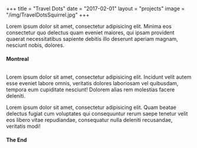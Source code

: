 +++
title = "Travel Dots"
date = "2017-02-01"
layout = "projects"
image = "/img/TravelDotsSquirrel.jpg"
+++

Lorem ipsum dolor sit amet, consectetur adipisicing elit. Minima eos consectetur quo delectus quam eveniet maiores, qui ipsam provident quaerat necessitatibus sapiente debitis illo deserunt aperiam magnam, nesciunt nobis, dolores.

<h4>Montreal</h4>

<img src="/img/TravelDotsSquirrel.jpg" alt="">

Lorem ipsum dolor sit amet, consectetur adipisicing elit. Incidunt velit autem esse eveniet labore omnis, veritatis dolores laboriosam vel quibusdam, tempora eum cupiditate nesciunt! Dolorem alias rem molestias facere deleniti.

Lorem ipsum dolor sit amet, consectetur adipisicing elit. Quam beatae delectus fugiat cum voluptates qui consequuntur rerum saepe tenetur velit eos libero vitae repudiandae, consequatur nulla deleniti recusandae, veritatis modi!

<h4>The End</h4>